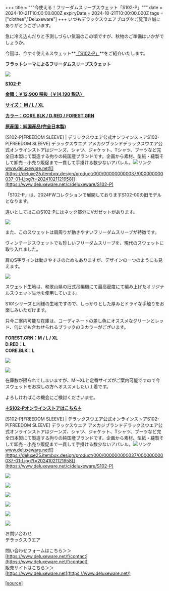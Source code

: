+++
title = """今使える！フリーダムスリーブスウェット「S102-P」"""
date = 2024-10-21T10:00:00.000Z
expiryDate = 2024-10-21T10:00:00.000Z
tags = ["clothes","Deluxeware"]
+++
いつもデラックスウエアブログをご覧頂き誠にありがとうございます。

急に冷え込んだりと予測しづらい気温のこの頃ですが、秋物のご準備はいかがでしょうか。

今回は、今すぐ使えるスウェット**[「S102-P」](https://www.deluxeware.net/c/deluxeware/S102-P)**をご紹介いたします。

**フラットシーマによるフリーダムスリーブスウェット**

[![](https://stat.ameba.jp/user_images/20241021/12/deluxeware/69/4d/j/o0800080015500510883.jpg)](https://www.deluxeware.net/c/deluxeware/S102-P)

**[S102-P](https://www.deluxeware.net/c/deluxeware/S102-P)**

**[金額：￥12,900 税抜（￥14,190 税込）](https://www.deluxeware.net/c/deluxeware/S102-P)**

**[サイズ： M / L / XL](https://www.deluxeware.net/c/deluxeware/S102-P)**

**[カラー：CORE.BLK / D.RED / FOREST.GRN](https://www.deluxeware.net/c/deluxeware/S102-P)**

**[原産国：純国産品(完全日本製)](https://www.deluxeware.net/c/deluxeware/S102-P)**

[S102-P\[FREEDOM SLEEVE\] | デラックスウエア公式オンラインストアS102-P\[FREEDOM SLEEVE\] デラックスウエア アメカジブランドデラックスウエア公式オンラインストアはジーンズ、シャツ、ジャケット、Tシャツ、ブーツなど完全日本製にて製造する拘りの純国産ブランドです。企画から素材、型紙・縫製そして卸売・小売り販促まで一貫して手掛ける数少ないアパレル。![リンク](https://c.stat100.ameba.jp/ameblo/symbols/v3.20.0/svg/gray/editor_link.svg)www.deluxeware.net![](https://deluxe25.itembox.design/product/000/000000000037/000000000037-01-l.jpg?t=20241021121958)](https://www.deluxeware.net/c/deluxeware/S102-P)

「S102-P」は、2024FWコレクションで展開しておりますS102-00の旧モデルとなります。

違いとしてはこのS102-Pにはネック部分にVガゼットがあります。

[![](https://stat.ameba.jp/user_images/20241021/14/deluxeware/4a/b9/j/o0800080015500544809.jpg)](https://stat.ameba.jp/user_images/20241021/14/deluxeware/4a/b9/j/o0800080015500544809.jpg)

また、このスウェットは肩周りが動きやすいフリーダムスリーブが特徴です。

ヴィンテージスウェットでも珍しいフリーダムスリーブを、現代のスウェットに取り入れました。

肩のS字ラインは動きやすさのためもありますが、デザインの一つのようにも見えます。

[![](https://stat.ameba.jp/user_images/20241021/13/deluxeware/79/ed/j/o0800080015500519290.jpg)](https://stat.ameba.jp/user_images/20241021/13/deluxeware/79/ed/j/o0800080015500519290.jpg)

スウェット生地は、和歌山県の旧式吊編機にて最高密度にて編み上げたオリジナルスウェット生地を使用しています。

S101シリーズと同様の生地ですので、しっかりとした厚みとドライな手触りをお楽しみいただけます。

只今ご案内可能な在庫は、コーディネートの差し色にオススメなグリーンとレッド、何にでも合わせられるブラックの３カラーがございます。

**FOREST.GRN：M / L / XL  
D.RED：L  
CORE.BLK：L**

[![](https://stat.ameba.jp/user_images/20241021/14/deluxeware/20/57/j/o0800080015500542454.jpg)](https://stat.ameba.jp/user_images/20241021/14/deluxeware/20/57/j/o0800080015500542454.jpg)

[![](https://stat.ameba.jp/user_images/20241021/14/deluxeware/5c/5d/j/o0800080015500542466.jpg)](https://stat.ameba.jp/user_images/20241021/14/deluxeware/5c/5d/j/o0800080015500542466.jpg)

在庫数が限られてしまいますが、M～XLと定番サイズがご案内可能ですので今スウェットをお探しの方へオススメしたい１着です。

よろしければこの機会にご検討くださいませ。

**[↓S102-Pオンラインストアはこちら↓](https://www.deluxeware.net/c/deluxeware/S102-P)**

[S102-P\[FREEDOM SLEEVE\] | デラックスウエア公式オンラインストアS102-P\[FREEDOM SLEEVE\] デラックスウエア アメカジブランドデラックスウエア公式オンラインストアはジーンズ、シャツ、ジャケット、Tシャツ、ブーツなど完全日本製にて製造する拘りの純国産ブランドです。企画から素材、型紙・縫製そして卸売・小売り販促まで一貫して手掛ける数少ないアパレル。![リンク](https://c.stat100.ameba.jp/ameblo/symbols/v3.20.0/svg/gray/editor_link.svg)www.deluxeware.net![](https://deluxe25.itembox.design/product/000/000000000037/000000000037-01-l.jpg?t=20241021121958)](https://www.deluxeware.net/c/deluxeware/S102-P)

[![](https://stat.ameba.jp/user_images/20241016/14/deluxeware/bc/37/j/o0930015015498595508.jpg?caw=800)](https://www.deluxeware.net/c/tokusyu)

[![](https://stat.ameba.jp/user_images/20241007/16/deluxeware/df/96/j/o0800026015495163803.jpg?caw=800)](https://www.deluxeware.net/)

[![](https://stat.ameba.jp/user_images/20240614/12/deluxeware/fb/b4/j/o0800026015451324172.jpg?caw=800)](https://www.deluxeware.net/c/2024FWreserveall)

[![](https://stat.ameba.jp/user_images/20240315/15/deluxeware/04/7f/j/o0800026015413271803.jpg?caw=800)](https://www.instagram.com/deluxeware/?hl=ja)

[![](https://stat.ameba.jp/user_images/20220415/12/deluxeware/3b/ce/j/o0800026015103175481.jpg?caw=800)](https://www.deluxeware.net/f/headstore)

[![](https://stat.ameba.jp/user_images/20220415/12/deluxeware/d7/c6/j/o0800026015103175487.jpg?caw=800)](https://www.deluxeware.net/)

お問い合わせ  
デラックスウエア

問い合わせフォームはこちら＞＞  
[https://www.deluxeware.net/f/contact](https://www.deluxeware.net/f/contact)  
販売サイトはこちら＞＞  
[https://www.deluxeware.net](https://www.deluxeware.net/)

[[source]](https://ameblo.jp/deluxeware/entry-12872078731.html)

